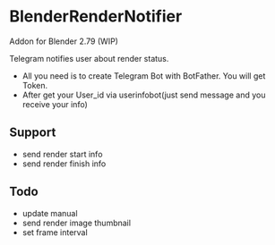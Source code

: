 # BlenderRenderNotifier

Addon for Blender 2.79 (WIP)

Telegram notifies user about render status.
* All you need is to create Telegram Bot with BotFather. You will get Token.
* After get your User_id via userinfobot(just send message and you receive your info)


## Support

* send render start info
* send render finish info


## Todo

* update manual
* send render image thumbnail
* set frame interval

